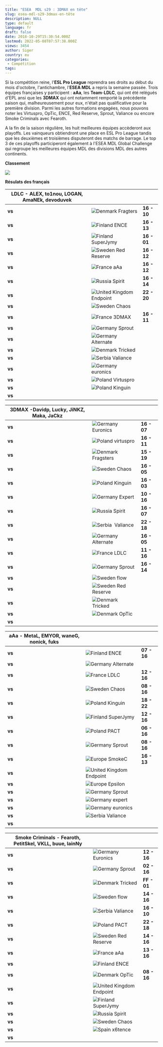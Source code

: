 ```yaml
---
title: "ESEA  MDL s29 : 3DMAX en tête"
slug: esea-mdl-s29-3dmax-en-tête
description: NULL
type: default
language: fr
draft: false
date: 2018-10-29T15:30:54.000Z
lastmod: 2022-05-08T07:57:38.000Z
views: 3454
author: Siger
country: eu
categories:
 - Compétition
tags:
---
```

Si la compétition reine, l'**ESL Pro League** reprendra ses droits au début du mois d'octobre, l'antichambre, l'**ESEA MDL** a repris la semaine passée. Trois équipes françaises y participent : **aAa**, les **Team**\-**LDLC**, qui ont été relégués d'EPL ansi que les **3DMAX** qui ont notamment remporté la précédente saison qui, malheureusement pour eux, n'était pas qualificative pour la première division. Parmi les autres formations engagées, nous pouvons noter les Virtuspro, OpTic, ENCE, Red Reserve, Sprout, Valiance ou encore Smoke Criminals avec Fearoth.  
  
A la fin de la saison régulière, les huit meilleures équipes accèderont aux playoffs. Les vainqueurs obtiendront une place en ESL Pro League tandis que les deuxièmes et troisièmes disputeront des matchs de barrage. Le top 3 de ces playoffs participeront également à l'ESEA MDL Global Challenge qui regroupe les meilleures équipes MDL des divisions MDL des autres continents.  
  
**Classement**

![](https://flickshot-ue.s3.eu-west-2.amazonaws.com/flickshot/article/5baa14b897157/images/LzI6TffhcnB4o32mxQIj000XV7zK80Jpg2iUqYaH.png)

**Résulats des français**

| **LDLC** \- ALEX, to1nou, LOGAN, AmaNEk, devoduvek |                                                       |             |
| -------------------------------------------------- | ----------------------------------------------------- | ----------- |
| **vs**                                             | ![Denmark](/images/countries/dk.svg)⁠ Fragters        | **16 - 10** |
| **vs**                                             | ![Finland](/images/countries/fi.svg)⁠ ⁠ENCE           | **16 - 13** |
| **vs**                                             | ![Finland](/images/countries/fi.svg)⁠ SuperJymy       | **16 - 01** |
| **vs**                                             | ![Sweden](/images/countries/se.svg)⁠ Red Reserve      | **16 - 12** |
| **vs**                                             | ![France](/images/countries/fr.svg)⁠ aAa              | **16 - 12** |
| **vs**                                             | ![Russia](/images/countries/ru.svg)⁠ Spirit           | **16 - 14** |
| **vs**                                             | ![United Kingdom](/images/countries/gb.svg)⁠ Endpoint | **22 - 20** |
| **vs**                                             | ![Sweden](/images/countries/se.svg)⁠ Chaos            |             |
| **vs**                                             | ![France](/images/countries/fr.svg)⁠ 3DMAX            | **16 - 11** |
| **vs**                                             | ![Germany](/images/countries/de.svg)⁠ Sprout          |             |
| **vs**                                             | ![Germany](/images/countries/de.svg)⁠ Alternate       |             |
| **vs**                                             | ![Denmark](/images/countries/dk.svg)⁠ Tricked         |             |
| **vs**                                             | ![Serbia](/images/countries/rs.svg)⁠ Valiance         |             |
| **vs**                                             | ![Germany](/images/countries/de.svg)⁠ euronics        |             |
| **vs**                                             | ![Poland](/images/countries/pl.svg)⁠ Virtuspro        |             |
| **vs**                                             | ![Poland](/images/countries/pl.svg)⁠ Kinguin          |             |
| **vs**                                             |                                                       |             |

  
| **3DMAX** \-Davidp, Lucky, JiNKZ, Maka, JaCkz |                                                  |             |
| --------------------------------------------- | ------------------------------------------------ | ----------- |
| **vs**                                        | ![Germany](/images/countries/de.svg)⁠ Euronics   | **16 - 07** |
| **vs**                                        | ![Poland](/images/countries/pl.svg)⁠ virtuspro   | **16 - 11** |
| **vs**                                        | ![Denmark](/images/countries/dk.svg)⁠ Fragsters  | **15 - 19** |
| **vs**                                        | ![Sweden](/images/countries/se.svg)⁠ Chaos       | **16 - 05** |
| **vs**                                        | ![Poland](/images/countries/pl.svg)⁠ Kinguin     | **16 - 03** |
| **vs**                                        | ![Germany](/images/countries/de.svg)⁠ Expert     | **10 - 16** |
| **vs**                                        | ![Russia](/images/countries/ru.svg)⁠ Spirit      | **16 - 07** |
| **vs**                                        | ![Serbia](/images/countries/rs.svg)⁠ ⁠ Valiance⁠ | **22 - 18** |
| **vs**                                        | ![Germany](/images/countries/de.svg)⁠ Alternate  | **16 - 05** |
| **vs**                                        | ![France](/images/countries/fr.svg)⁠ LDLC        | **11 - 16** |
| **vs**                                        | ![Germany](/images/countries/de.svg)⁠ Sprout     | **16 - 14** |
| **vs**                                        | ![Sweden](/images/countries/se.svg)⁠ flow        |             |
| **vs**                                        | ![Sweden](/images/countries/se.svg)⁠ Red Reserve |             |
| **vs**                                        | ![Denmark](/images/countries/dk.svg)⁠ Tricked    |             |
| **vs**                                        | ![Denmark](/images/countries/dk.svg)⁠ OpTic      |             |
| **vs**                                        |                                                  |             |

  
| **aAa** \- MetaL, EMYOR, waneG, nonick, fuks |                                                       |             |
| -------------------------------------------- | ----------------------------------------------------- | ----------- |
| **vs**                                       | ![Finland](/images/countries/fi.svg)⁠ ENCE            | **07 - 16** |
| **vs**                                       | ![Germany](/images/countries/de.svg)⁠ Alternate       |             |
| **vs**                                       | ![France](/images/countries/fr.svg)⁠ LDLC             | **12 - 16** |
| **vs**                                       | ![Sweden](/images/countries/se.svg)⁠ Chaos            | **08 - 16** |
| **vs**                                       | ![Poland](/images/countries/pl.svg)⁠ Kinguin          | **18 - 22** |
| **vs**                                       | ![Finland](/images/countries/fi.svg)⁠ SuperJymy       | **12 - 16** |
| **vs**                                       | ![Poland](/images/countries/pl.svg)⁠ PACT             | **06 - 16** |
| **vs**                                       | ![Germany](/images/countries/de.svg)⁠ Sprout          | **08 - 16** |
| **vs**                                       | ![Europe](/images/countries/eu.svg)⁠ SmokeC           | **16 - 13** |
| **vs**                                       | ![United Kingdom](/images/countries/gb.svg)⁠ Endpoint |             |
| **vs**                                       | ![Europe](/images/countries/eu.svg)⁠ Epsilon          |             |
| **vs**                                       | ![Germany](/images/countries/de.svg)⁠ Sprout          |             |
| **vs**                                       | ![Germany](/images/countries/de.svg)⁠ expert          |             |
| **vs**                                       | ![Germany](/images/countries/de.svg)⁠ euronics        |             |
| **vs**                                       | ![Serbia](/images/countries/rs.svg)⁠ Valiance         |             |
| **vs**                                       |                                                       |             |

  
| **Smoke Criminals** \- Fearoth, PetitSkel, VKLL, buue, lainNy |                                                       |             |
| ------------------------------------------------------------- | ----------------------------------------------------- | ----------- |
| **vs**                                                        | ![Germany](/images/countries/de.svg)⁠ Euronics        | **12 - 16** |
| **vs**                                                        | ![Germany](/images/countries/de.svg)⁠ Sprout          | **02 - 16** |
| **vs**                                                        | ![Denmark](/images/countries/dk.svg)⁠ Tricked         | **FF - 01** |
| **vs**                                                        | ![Sweden](/images/countries/se.svg)⁠ flow             | **14 - 16** |
| **vs**                                                        | ![Serbia](/images/countries/rs.svg)⁠ Valiance         | **16 - 10** |
| **vs**                                                        | ![Poland](/images/countries/pl.svg)⁠ PACT             | **22 - 18** |
| **vs**                                                        | ![Sweden](/images/countries/se.svg)⁠ Red Reserve      | **14 - 16** |
| **vs**                                                        | ![France](/images/countries/fr.svg)⁠ aAa              | **13 - 16** |
| **vs**                                                        | ![Finland](/images/countries/fi.svg)⁠ ENCE            |             |
| **vs**                                                        | ![Denmark](/images/countries/dk.svg)⁠ OpTic           | **08 - 16** |
| **vs**                                                        | ![United Kingdom](/images/countries/gb.svg)⁠ Endpoint |             |
| **vs**                                                        | ![Finland](/images/countries/fi.svg)⁠ SuperJymy       |             |
| **vs**                                                        | ![Russia](/images/countries/ru.svg)⁠ Spirit           |             |
| **vs**                                                        | ![Sweden](/images/countries/se.svg)⁠ Chaos            |             |
| **vs**                                                        | ![Spain](/images/countries/es.svg)⁠ x6tence           |             |
| **vs**                                                        |                                                       |             |

  
